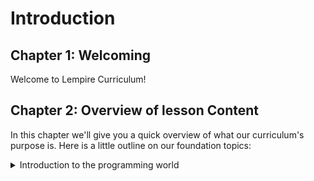 # Introduction

## Chapter 1: Welcoming

Welcome to Lempire Curriculum!

## Chapter 2: Overview of lesson Content

In this chapter we'll give you a quick overview of what our curriculum's purpose is.
Here is a little outline on our foundation topics:

<details>
  <summary>Introduction to the programming world</summary>
    <ul>
      <details><summary>What is programming?</summary></details>
      <details><summary>The history of programming</summary></details>
      <details><summary>Principles of Programming</summary></details>
      <details><summary>How do I program?</summary>
        <ul>
          <details><summary>OS</summary>
          <ul>
          <details><summary>Windows</summary></details>
          <details><summary>MacOS</summary></details>
          <details><summary>Linux</summary></details>
          <details><summary>Other</summary></details>
          </ul>
          </details>
          <details><summary>IDE</summary></details>
          <details><summary>Installations</summary></details>
        </ul>
      </details>
    </ul>
</details>
